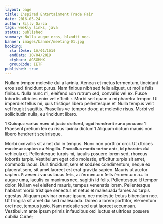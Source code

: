 ```yaml
---
layout: page
title: Inspired Entertainment Trade Fair
date: 2016-05-24
author: Billy Garza
tags: weekly links, java
status: published
summary: Nulla augue eros, blandit nec.
banner: images/banner/meeting-01.jpg
booking:
  startDate: 10/02/2019
  endDate: 10/04/2019
  ctyhocn: AGSGHHX
  groupCode: IETF
published: true
---
```

Nullam tempor molestie dui a lacinia. Aenean et metus fermentum, tincidunt eros sed, tincidunt purus. Nam finibus nibh sed felis aliquet, ut mollis felis finibus. Nulla nunc mi, eleifend non rutrum sed, convallis vel ex. Fusce lobortis ultricies enim vel efficitur. Morbi sed quam a mi pharetra tempor. Ut imperdiet tellus mi, quis tristique libero pellentesque et. Nulla tempus velit vel feugiat sagittis. Phasellus vel tempor dolor, at molestie risus. Morbi vel sollicitudin nulla, eu tincidunt libero.

1 Quisque varius nunc at justo eleifend, eget hendrerit nunc posuere
1 Praesent pretium leo eu risus lacinia dictum
1 Aliquam dictum mauris non libero hendrerit scelerisque.

Morbi convallis sit amet dui in tempus. Nunc non porttitor orci. Ut ultrices maximus sapien eu fringilla. Phasellus mattis tortor ante, id pharetra dui vehicula et. Pellentesque turpis mi, iaculis posuere lorem sed, rhoncus lobortis turpis. Vestibulum eget odio molestie, efficitur turpis sit amet, commodo lacus. Duis tincidunt, sem et sodales condimentum, neque ex placerat sem, sit amet laoreet est erat gravida sapien. Mauris ut auctor sapien. Praesent varius lacus felis, at fermentum felis fermentum ac. In augue urna, iaculis eu maximus nec, sagittis id felis. Pellentesque id tempor dolor.
Nullam vel eleifend mauris, tempus venenatis lorem. Pellentesque habitant morbi tristique senectus et netus et malesuada fames ac turpis egestas. Aliquam pulvinar ornare ipsum, nec molestie lectus bibendum nec. Ut fringilla sit amet dui sed malesuada. Donec a lorem porttitor, elementum orci nec, tempus justo. Nam molestie sed erat laoreet accumsan. Vestibulum ante ipsum primis in faucibus orci luctus et ultrices posuere cubilia Curae;
